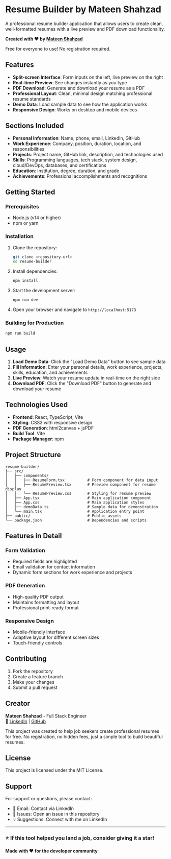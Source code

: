 # Resume Builder by Mateen Shahzad

A professional resume builder application that allows users to create clean, well-formatted resumes with a live preview and PDF download functionality.

**Created with ❤️ by [Mateen Shahzad](https://linkedin.com/in/mateenshahzad)**

Free for everyone to use! No registration required.

## Features

- **Split-screen Interface**: Form inputs on the left, live preview on the right
- **Real-time Preview**: See changes instantly as you type
- **PDF Download**: Generate and download your resume as a PDF
- **Professional Layout**: Clean, minimal design matching professional resume standards
- **Demo Data**: Load sample data to see how the application works
- **Responsive Design**: Works on desktop and mobile devices

## Sections Included

- **Personal Information**: Name, phone, email, LinkedIn, GitHub
- **Work Experience**: Company, position, duration, location, and responsibilities
- **Projects**: Project name, GitHub link, description, and technologies used
- **Skills**: Programming languages, tech stack, system design, cloud/DevOps, databases, and certifications
- **Education**: Institution, degree, duration, and grade
- **Achievements**: Professional accomplishments and recognitions

## Getting Started

### Prerequisites

- Node.js (v14 or higher)
- npm or yarn

### Installation

1. Clone the repository:
   ```bash
   git clone <repository-url>
   cd resume-builder
   ```

2. Install dependencies:
   ```bash
   npm install
   ```

3. Start the development server:
   ```bash
   npm run dev
   ```

4. Open your browser and navigate to `http://localhost:5173`

### Building for Production

```bash
npm run build
```

## Usage

1. **Load Demo Data**: Click the "Load Demo Data" button to see sample data
2. **Fill Information**: Enter your personal details, work experience, projects, skills, education, and achievements
3. **Live Preview**: Watch your resume update in real-time on the right side
4. **Download PDF**: Click the "Download PDF" button to generate and download your resume

## Technologies Used

- **Frontend**: React, TypeScript, Vite
- **Styling**: CSS3 with responsive design
- **PDF Generation**: html2canvas + jsPDF
- **Build Tool**: Vite
- **Package Manager**: npm

## Project Structure

```
resume-builder/
├── src/
│   ├── components/
│   │   ├── ResumeForm.tsx          # Form component for data input
│   │   ├── ResumePreview.tsx       # Preview component for resume display
│   │   └── ResumePreview.css       # Styling for resume preview
│   ├── App.tsx                     # Main application component
│   ├── App.css                     # Main application styles
│   ├── demoData.ts                 # Sample data for demonstration
│   └── main.tsx                    # Application entry point
├── public/                         # Public assets
└── package.json                    # Dependencies and scripts
```

## Features in Detail

### Form Validation
- Required fields are highlighted
- Email validation for contact information
- Dynamic form sections for work experience and projects

### PDF Generation
- High-quality PDF output
- Maintains formatting and layout
- Professional print-ready format

### Responsive Design
- Mobile-friendly interface
- Adaptive layout for different screen sizes
- Touch-friendly controls

## Contributing

1. Fork the repository
2. Create a feature branch
3. Make your changes
4. Submit a pull request

## Creator

**Mateen Shahzad** - Full Stack Engineer  
🔗 [LinkedIn](https://linkedin.com/in/mateenshahzad) | [GitHub](https://github.com/codebymateen)

This project was created to help job seekers create professional resumes for free. No registration, no hidden fees, just a simple tool to build beautiful resumes.

## License

This project is licensed under the MIT License.

## Support

For support or questions, please contact:
- 📧 Email: Contact via LinkedIn  
- 🐛 Issues: Open an issue in this repository
- 💡 Suggestions: Connect with me on LinkedIn

---

### ⭐ If this tool helped you land a job, consider giving it a star!

**Made with ❤️ for the developer community**
